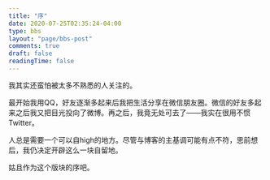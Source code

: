 ```yaml
---
title: "序"
date: 2020-07-25T02:35:24-04:00
type: bbs
layout: "page/bbs-post"
comments: true
draft: false
readingTime: false
---
```



我其实还蛮怕被太多不熟悉的人关注的。

最开始我用QQ，好友逐渐多起来后我把生活分享在微信朋友圈。微信的好友多起来之后我又把目光投向了微博。再之后，我竟无处可去了——我实在很用不惯Twitter。

人总是需要一个可以自high的地方。尽管与博客的主基调可能有点不符，思前想后，我仍决定开辟这么一块自留地。

姑且作为这个版块的序吧。



